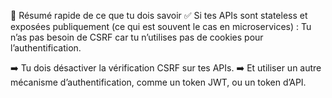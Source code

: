 🎯 Résumé rapide de ce que tu dois savoir
✅ Si tes APIs sont stateless et exposées publiquement (ce qui est souvent le cas en microservices) :
Tu n’as pas besoin de CSRF car tu n’utilises pas de cookies pour l’authentification.

➡️ Tu dois désactiver la vérification CSRF sur tes APIs.
➡️ Et utiliser un autre mécanisme d’authentification, comme un token JWT, ou un token d’API.


